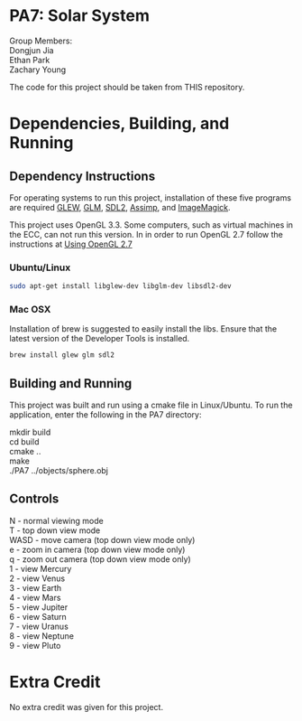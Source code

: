 # PA7: Solar System

Group Members:  
Dongjun Jia  
Ethan Park  
Zachary Young 

The code for this project should be taken from THIS repository. 



# Dependencies, Building, and Running

## Dependency Instructions
For operating systems to run this project, installation of these five programs are required [GLEW](http://glew.sourceforge.net/), [GLM](http://glm.g-truc.net/0.9.7/index.html), [SDL2](https://wiki.libsdl.org/Tutorials), [Assimp](http://assimp.sourceforge.net/main_downloads.html), and [ImageMagick](https://sourceforge.net/projects/imagemagick/).

This project uses OpenGL 3.3. Some computers, such as virtual machines in the ECC, can not run this version. In in order to run OpenGL 2.7 follow the instructions at [Using OpenGL 2.7](https://github.com/HPC-Vis/computer-graphics/wiki/Using-OpenGL-2.7)

### Ubuntu/Linux
```bash
sudo apt-get install libglew-dev libglm-dev libsdl2-dev
```

### Mac OSX
Installation of brew is suggested to easily install the libs. Ensure that the latest version of the Developer Tools is installed.
```bash
brew install glew glm sdl2
```

## Building and Running
This project was built and run using a cmake file in Linux/Ubuntu. To run the application, enter the following in the PA7 directory:

mkdir build  
cd build  
cmake ..  
make  
./PA7 ../objects/sphere.obj 

## Controls
N	- normal viewing mode  
T	- top down view mode  
WASD	- move camera (top down view mode only)  
e	- zoom in camera (top down view mode only)  
q	- zoom out camera (top down view mode only)  
1	- view Mercury  
2	- view Venus  
3	- view Earth  
4	- view Mars  
5	- view Jupiter  
6	- view Saturn  
7	- view Uranus  
8	- view Neptune  
9	- view Pluto 

# Extra Credit
No extra credit was given for this project.
